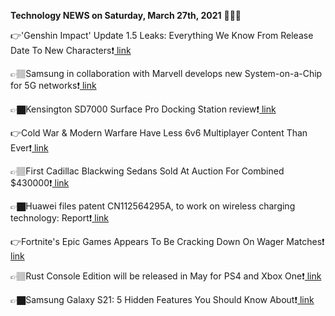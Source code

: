 <b>Technology NEWS on Saturday, March 27th, 2021</b> 📡📡📡 

👉'Genshin Impact' Update 1.5 Leaks: Everything We Know From Release Date To New Characters❗️<a href='https://techblock.club/?p=10918'> link</a>

👉🏽Samsung in collaboration with Marvell develops new System-on-a-Chip for 5G networks❗️<a href='https://techblock.club/?p=10920'> link</a>

👉🏿Kensington SD7000 Surface Pro Docking Station review❗️<a href='https://techblock.club/?p=10922'> link</a>

👉Cold War & Modern Warfare Have Less 6v6 Multiplayer Content Than Ever❗️<a href='https://techblock.club/?p=10924'> link</a>

👉🏽First Cadillac Blackwing Sedans Sold At Auction For Combined $430000❗️<a href='https://techblock.club/?p=10926'> link</a>

👉🏿Huawei files patent CN112564295A, to work on wireless charging technology: Report❗️<a href='https://techblock.club/?p=10928'> link</a>

👉Fortnite's Epic Games Appears To Be Cracking Down On Wager Matches❗️<a href='https://techblock.club/?p=10930'> link</a>

👉🏽Rust Console Edition will be released in May for PS4 and Xbox One❗️<a href='https://techblock.club/?p=10932'> link</a>

👉🏿Samsung Galaxy S21: 5 Hidden Features You Should Know About❗️<a href='https://techblock.club/?p=10934'> link</a>

